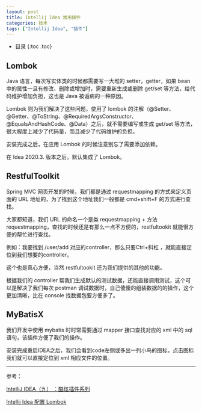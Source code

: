 ```yaml
---
layout: post
title: Intellij Idea 常用插件
categories: 技术
tags: ["Intellij Idea", "插件"]
---
```


* 目录
{:toc .toc}
## Lombok

Java 语言，每次写实体类的时候都需要写一大堆的 setter，getter，如果 bean 中的属性一旦有修改、删除或增加时，需要重新生成或删除 get/set 等方法，给代码维护增加负担，这也是 Java 被诟病的一种原因。

Lombok 则为我们解决了这些问题，使用了 lombok 的注解（@Setter、@Getter、@ToString、@RequiredArgsConstructor、@EqualsAndHashCode、@Data）之后，就不需要编写或生成 get/set 等方法，很大程度上减少了代码量，而且减少了代码维护的负担。

安装完成之后，在应用 Lombok 的时候注意别忘了需要添加依赖。

在 Idea 2020.3. 版本之后，默认集成了 Lombok。



## RestfulToolkit

Spring MVC 网页开发的时候，我们都是通过 requestmapping 的方式来定义页面的 URL 地址的，为了找到这个地址我们一般都是 cmd+shift+F 的方式进行查找。

大家都知道，我们 URL 的命名一个是类 requestmapping + 方法 requestmapping，查找的时候还是有那么一点不方便的，restfultookit 就能很方便的帮忙进行查找。

例如：我要找到 /user/add 对应的controller，那么只要Ctrl+斜杠 ，就能直接定位到我们想要的controller。

这个也是真心方便，当然 restfultookit 还为我们提供的其他的功能。

根据我们的 controller 帮我们生成默认的测试数据，还能直接调用测试，这个可以是解决了我们每次 postman 调试数据时，自己傻傻的组装数据的的操作，这个更加清晰，比在 console 找数据包要方便多了。



## MyBatisX

我们开发中使用 mybatis 时时常需要通过 mapper 接口查找对应的 xml 中的 sql 语句，该插件方便了我们的操作。

安装完成重启IDEA之后，我们会看到code左侧或多出一列小鸟的图标，点击图标我们就可以直接定位到 xml 相应文件的位置。

---

参考：

[IntelliJ IDEA（九） ：酷炫插件系列](https://www.cnblogs.com/jajian/p/8081658.html)

[Intellij Idea 配置 Lombok](https://projectlombok.org/setup/intellij)

